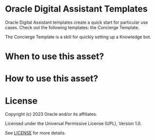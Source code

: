 # Oracle Digital Assistant Templates
 
Oracle Digital Assistant templates create a quick start for particular use cases. Check out the following templates: the Concierge Template.

The Concierge Template is a skill for quickly setting up a Knowledge bot.

# When to use this asset?

# How to use this asset?

# License

Copyright (c) 2023 Oracle and/or its affiliates.

Licensed under the Universal Permissive License (UPL), Version 1.0.

See [LICENSE](https://github.com/oracle-devrel/technology-engineering/blob/folder-structure/LICENSE) for more details.
